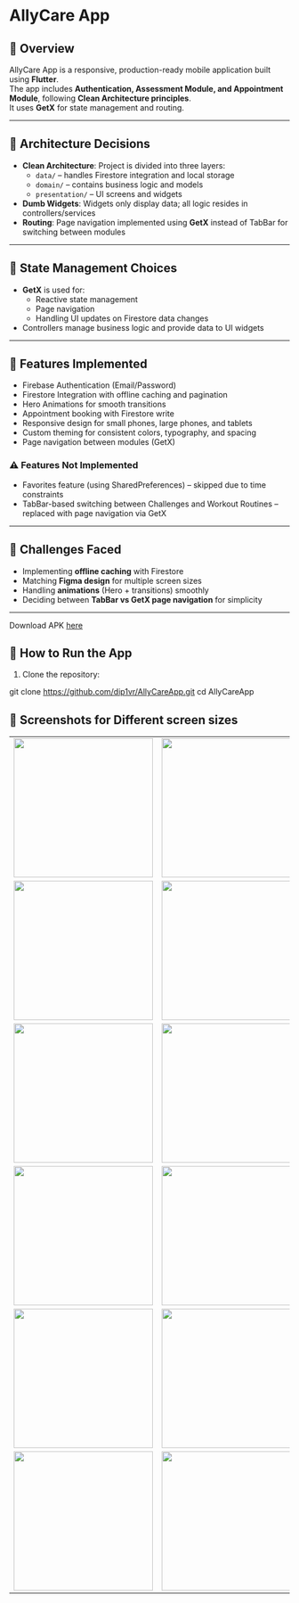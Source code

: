 # AllyCare App

## 📌 Overview
AllyCare App is a responsive, production-ready mobile application built using **Flutter**.  
The app includes **Authentication, Assessment Module, and Appointment Module**, following **Clean Architecture principles**.  
It uses **GetX** for state management and routing.

---

## 📌 Architecture Decisions
- **Clean Architecture**: Project is divided into three layers:
  - `data/` – handles Firestore integration and local storage
  - `domain/` – contains business logic and models
  - `presentation/` – UI screens and widgets
- **Dumb Widgets**: Widgets only display data; all logic resides in controllers/services
- **Routing**: Page navigation implemented using **GetX** instead of TabBar for switching between modules

---

## 📌 State Management Choices
- **GetX** is used for:
  - Reactive state management
  - Page navigation
  - Handling UI updates on Firestore data changes
- Controllers manage business logic and provide data to UI widgets

---

## 📌 Features Implemented
- Firebase Authentication (Email/Password)
- Firestore Integration with offline caching and pagination
- Hero Animations for smooth transitions
- Appointment booking with Firestore write
- Responsive design for small phones, large phones, and tablets
- Custom theming for consistent colors, typography, and spacing
- Page navigation between modules (GetX)

### ⚠️ Features Not Implemented
- Favorites feature (using SharedPreferences) – skipped due to time constraints
- TabBar-based switching between Challenges and Workout Routines – replaced with page navigation via GetX

---

## 📌 Challenges Faced
- Implementing **offline caching** with Firestore  
- Matching **Figma design** for multiple screen sizes  
- Handling **animations** (Hero + transitions) smoothly  
- Deciding between **TabBar vs GetX page navigation** for simplicity  

---


Download APK [here](https://github.com/dip1vr/AllyCareApp/releases/tag/Allycare)




## 📌 How to Run the App
1. Clone the repository:

git clone https://github.com/dip1vr/AllyCareApp.git
cd AllyCareApp

## 📌 Screenshots for Different screen sizes
<table>
  <tr>
    <td><img width="250" src="https://github.com/user-attachments/assets/b5d0063e-19e9-40c1-beed-9d3d5a0be8b7" /></td>
    <td><img width="250" src="https://github.com/user-attachments/assets/d6f211c6-eece-462c-b835-8b8f033aa975" /></td>
    <td><img width="250" src="https://github.com/user-attachments/assets/03859f6b-bbe2-4c15-8213-f4408dbc466b" /></td>
  </tr>
  <tr>
    <td><img width="250" src="https://github.com/user-attachments/assets/10ce41ea-b416-4f0c-86f9-58ade0eb36fd" /></td>
    <td><img width="250" src="https://github.com/user-attachments/assets/039fb25f-bd91-47f9-9ae2-842bedb41689" /></td>
    <td><img width="250" src="https://github.com/user-attachments/assets/a859c9c7-1395-4773-b9ad-92ff61bf2187" /></td>
  </tr>
  <tr>
    <td><img width="250" src="https://github.com/user-attachments/assets/bf49e28c-8bf6-4fac-8e0a-9d2f33ca7543" /></td>
    <td><img width="250" src="https://github.com/user-attachments/assets/5014bc7e-755d-4a13-8117-5a96fc273205" /></td>
    <td><img width="250" src="https://github.com/user-attachments/assets/1e86bfc6-33d6-4089-8262-5345cf0cbebe" /></td>
  </tr>
  <tr>
    <td><img width="250" src="https://github.com/user-attachments/assets/cc7c51ee-420a-4ab0-be02-5c3ed00d5c95" /></td>
    <td><img width="250" src="https://github.com/user-attachments/assets/b499ced5-b0d4-487e-9425-c779ee17fc98" /></td>
    <td><img width="250" src="https://github.com/user-attachments/assets/25b268fe-da45-4ad4-8830-6c302bca8fec" /></td>
  </tr>
  <tr>
    <td><img width="250" src="https://github.com/user-attachments/assets/390cf4d7-8e63-49f4-8324-b960f2893e95" /></td>
    <td><img width="250" src="https://github.com/user-attachments/assets/87ed4720-77d5-4ca3-a082-ed182ae23966" /></td>
    <td><img width="250" src="https://github.com/user-attachments/assets/c54e587d-bb10-4f6b-9dd7-1f74b8dc2ed7" /></td>
  </tr>
  <tr>
    <td><img width="250" src="https://github.com/user-attachments/assets/d087d6f4-65d7-4e3d-8770-d0ca163f1dfe" /></td>
    <td><img width="250" src="https://github.com/user-attachments/assets/a6023264-72b6-4a20-a1d8-da50eaeddda5" /></td>
    <td><img width="250" src="https://github.com/user-attachments/assets/5f324f7e-3130-4b05-9059-5d163433662a" /></td>
  </tr>
</table>
